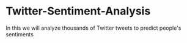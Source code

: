 # Twitter-Sentiment-Analysis
In this we will analyze thousands of Twitter tweets to predict people's sentiments
